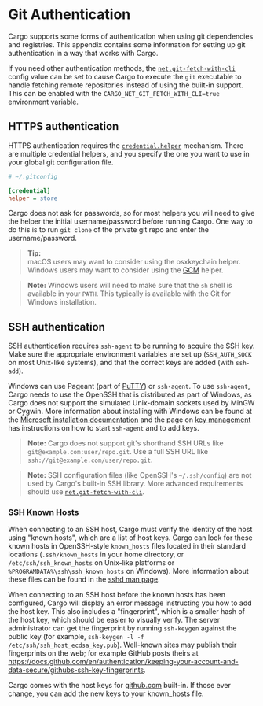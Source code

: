 # Git Authentication

Cargo supports some forms of authentication when using git dependencies and
registries. This appendix contains some information for setting up git
authentication in a way that works with Cargo.

If you need other authentication methods, the [`net.git-fetch-with-cli`]
config value can be set to cause Cargo to execute the `git` executable to
handle fetching remote repositories instead of using the built-in support.
This can be enabled with the `CARGO_NET_GIT_FETCH_WITH_CLI=true` environment
variable.

## HTTPS authentication

HTTPS authentication requires the [`credential.helper`] mechanism. There are
multiple credential helpers, and you specify the one you want to use in your
global git configuration file.

```ini
# ~/.gitconfig

[credential]
helper = store
```

Cargo does not ask for passwords, so for most helpers you will need to give
the helper the initial username/password before running Cargo. One way to do
this is to run `git clone` of the private git repo and enter the
username/password.

> **Tip:**<br>
> macOS users may want to consider using the osxkeychain helper.<br>
> Windows users may want to consider using the [GCM] helper.

> **Note:** Windows users will need to make sure that the `sh` shell is
> available in your `PATH`. This typically is available with the Git for
> Windows installation.

## SSH authentication

SSH authentication requires `ssh-agent` to be running to acquire the SSH key.
Make sure the appropriate environment variables are set up (`SSH_AUTH_SOCK` on
most Unix-like systems), and that the correct keys are added (with `ssh-add`).

Windows can use Pageant (part of [PuTTY]) or `ssh-agent`.
To use `ssh-agent`, Cargo needs to use the OpenSSH that is distributed as part
of Windows, as Cargo does not support the simulated Unix-domain sockets used
by MinGW or Cygwin.
More information about installing with Windows can be found at the [Microsoft
installation documentation] and the page on [key management] has instructions
on how to start `ssh-agent` and to add keys.

> **Note:** Cargo does not support git's shorthand SSH URLs like
> `git@example.com:user/repo.git`. Use a full SSH URL like
> `ssh://git@example.com/user/repo.git`.

> **Note:** SSH configuration files (like OpenSSH's `~/.ssh/config`) are not
> used by Cargo's built-in SSH library. More advanced requirements should use
> [`net.git-fetch-with-cli`].

### SSH Known Hosts

When connecting to an SSH host, Cargo must verify the identity of the host
using "known hosts", which are a list of host keys. Cargo can look for these
known hosts in OpenSSH-style `known_hosts` files located in their standard
locations (`.ssh/known_hosts` in your home directory, or
`/etc/ssh/ssh_known_hosts` on Unix-like platforms or
`%PROGRAMDATA%\ssh\ssh_known_hosts` on Windows). More information about these
files can be found in the [sshd man page].

When connecting to an SSH host before the known hosts has been configured,
Cargo will display an error message instructing you how to add the host key.
This also includes a "fingerprint", which is a smaller hash of the host key,
which should be easier to visually verify. The server administrator can get
the fingerprint by running `ssh-keygen` against the public key (for example,
`ssh-keygen -l -f /etc/ssh/ssh_host_ecdsa_key.pub`). Well-known sites may
publish their fingerprints on the web; for example GitHub posts theirs at
<https://docs.github.com/en/authentication/keeping-your-account-and-data-secure/githubs-ssh-key-fingerprints>.

Cargo comes with the host keys for [github.com](https://github.com) built-in.
If those ever change, you can add the new keys to your known_hosts file.

[`credential.helper`]: https://git-scm.com/book/en/v2/Git-Tools-Credential-Storage
[`net.git-fetch-with-cli`]: ../reference/config.md#netgit-fetch-with-cli
[GCM]: https://github.com/microsoft/Git-Credential-Manager-Core/
[PuTTY]: https://www.chiark.greenend.org.uk/~sgtatham/putty/
[Microsoft installation documentation]: https://docs.microsoft.com/en-us/windows-server/administration/openssh/openssh_install_firstuse
[key management]: https://docs.microsoft.com/en-us/windows-server/administration/openssh/openssh_keymanagement
[sshd man page]: https://man.openbsd.org/sshd#SSH_KNOWN_HOSTS_FILE_FORMAT
